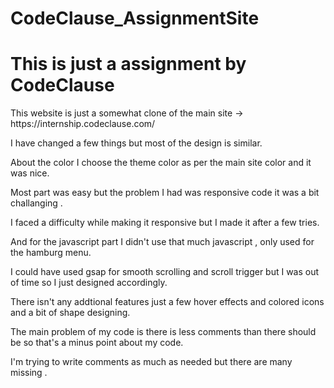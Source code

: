 # CodeClause_AssignmentSite
<h1> This is just a assignment by CodeClause </h1>

<p> This website is just a somewhat clone of the main site -> https://internship.codeclause.com/ </p>
<p> I have changed a few things but most of the design is similar.</p>
<p> About the color I choose the theme color as per the main site color and it was nice.</p>

<p> Most part was easy but the problem I had was responsive code it was a bit challanging .</p>
<p> I faced a difficulty while making it responsive but I made it after a few tries.</p>
<p> And for the javascript part I didn't use that much javascript , only used for the hamburg menu.</p>
<p> I could have used gsap for smooth scrolling and scroll trigger but I was out of time so I just designed accordingly. </p>
<p> There isn't any addtional features just a few hover effects and colored icons and a bit of shape designing.</p>

<p> The main problem of my code is there is less comments than there should be so that's a minus point about my code.</p>
<p> I'm trying to write comments as much as needed but there are many missing .</p>
